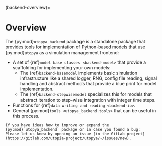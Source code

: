 (backend-overview)=

# Overview

The {py:mod}`utopya_backend` package is a standalone package that provides
tools for implementation of Python-based models that use {py:mod}`utopya` as a
simulation management frontend:

- A set of {ref}`model base classes <backend-model>` that provide a scaffolding for implementing your own models:
    - The {ref}`backend-basemodel` implements basic simulation infrastructure like a shared logger, RNG, config file reading, signal handling and abstract methods that provide a blue print for model implementation.
    - The {ref}`backend-stepwisemodel` specializes this for models that abstract iteration to step-wise integration with integer time steps.
- Functions for {ref}`data writing and reading <backend-io>`.
- General {py:mod}`tools <utopya_backend.tools>` that can be useful in this process.



```{admonition} Feedback, ideas, bugs?
If you have ideas how to improve or expand the {py:mod}`utopya_backend` package or in case you found a bug:
Please let us know by opening an issue [in the GitLab project](https://gitlab.com/utopia-project/utopya/-/issues/new).
```
